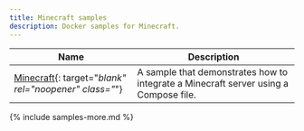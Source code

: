 ```yaml
---
title: Minecraft samples
description: Docker samples for Minecraft.
---
```


| Name | Description |
| ---- | ----------- |
| [Minecraft](https://github.com/docker/awesome-compose/tree/master/minecraft){: target="_blank" rel="noopener" class="_"} | A sample that demonstrates how to integrate a Minecraft server using a Compose file. |


{% include samples-more.md %}
